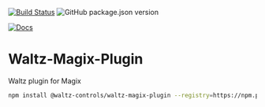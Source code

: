 [![Build Status](https://travis-ci.org/waltz-controls/waltz-magix-plugin.svg?branch=master)](https://travis-ci.org/waltz-controls/waltz-magix-plugin)
![GitHub package.json version](https://img.shields.io/github/package-json/v/waltz-controls/waltz-magix-plugin)

[![Docs](https://img.shields.io/badge/Docs-Generated-green.svg)](https://waltz-controls.github.io/waltz-magix-plugin/)


# Waltz-Magix-Plugin

Waltz plugin for Magix

```bash
npm install @waltz-controls/waltz-magix-plugin --registry=https://npm.pkg.github.com/waltz-controls
```

